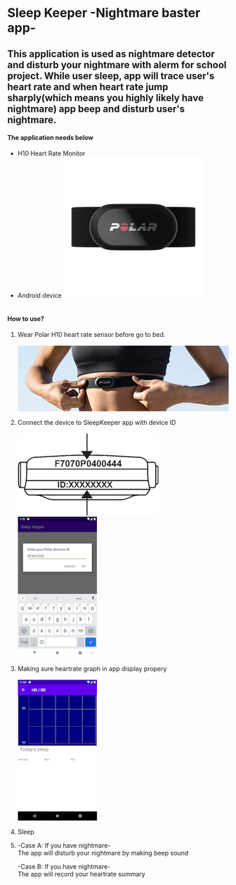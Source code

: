 # Sleep Keeper -Nightmare baster app-

## This application is used as nightmare detector and disturb your nightmare with alerm for school project. While user sleep, app will trace user's heart rate and when heart rate jump sharply(which means you highly likely have nightmare) app beep and disturb user's nightmare.

#### The application needs below

- H10 Heart Rate Monitor<Any Polar product will do>
- Android device
![polar](/image/polar.png)<br/><br/>

#### How to use?

1. Wear Polar H10 heart rate sensor before go to bed.<br/><br/>
  ![wear](/image/wear.jpg)
2. Connect the device to SleepKeeper app with device ID<br/><br/>
![id](/image/id.png)<br/>
![ble](/image/ble1.png)
3. Making sure heartrate graph in app display propery<br/><br/>
![hr](/image/hr.png)<br/>
4. Sleep  
  
5. -Case A: If you have nightmare-<br/>
   The app will disturb your nightmare by making beep sound
  
   -Case B: If you have nightmare-<br/>
    The app will record your heartrate summary
